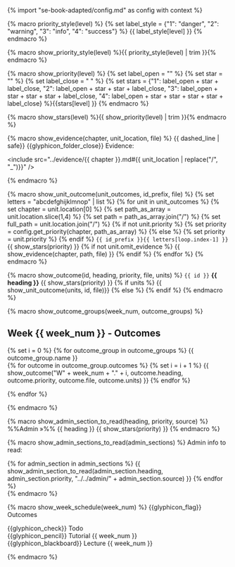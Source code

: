 {% import "se-book-adapted/config.md" as config with context %}

{% macro priority_style(level) %}
{% set label_style = {"1": "danger", "2": "warning", "3": "info", "4": "success"} %}
{{ label_style[level] }}
{% endmacro %}


{% macro show_priority_style(level) %}{{ priority_style(level) | trim }}{% endmacro %}


{% macro show_priority(level) %}
{% set label_open = "<span class='label label-" + show_priority_style(level) + "'>" %}
{% set star = "<span class='glyphicon glyphicon-star' aria-hidden='true'></span>" %}
{% set label_close = "&nbsp;</span>" %}
{% set stars = {"1": label_open + star + label_close, "2": label_open + star + star + label_close, "3": label_open + star + star + star + label_close, "4": label_open + star + star + star + star + label_close} %}{{stars[level] }}
{% endmacro %}


{% macro show_stars(level) %}{{ show_priority(level) | trim }}{% endmacro %}


{% macro show_evidence(chapter, unit_location, file) %}
{{ dashed_line | safe}}
{{glyphicon_folder_close}} Evidence:

<include src="../evidence/{{ chapter }}.md#{{ unit_location | replace("/", "_")}}" />

{% endmacro %}


{% macro show_unit_outcome(unit_outcomes, id_prefix, file) %}
{% set letters = "abcdefghijklmnop" | list %}
{% for unit in unit_outcomes %}
  {% set chapter = unit.location[0] %}
  {% set path_as_array = unit.location.slice(1,4) %}
  {% set path = path_as_array.join("/") %}
  {% set full_path = unit.location.join("/") %}
  {% if not unit.priority %}
    {% set priority = config.get_priority(chapter, path_as_array) %}
  {% else %}
    {% set priority = unit.priority %}
  {% endif %}
<panel type="{{ show_priority_style(priority) }}" expanded no-close >
<span slot="header" class="panel-title"><md>`{{ id_prefix }}{{ letters[loop.index-1] }}` <include src="../../book/{{  full_path }}/text.md#outcomes" inline/> {{ show_stars(priority) }}</md></span>
  <include src="../../book/{{ full_path }}/unit-inElsewhere-asFlat.md" boilerplate />
  {% if not unit.omit_evidence %}
  {{ show_evidence(chapter, path, file) }}
  {% endif %}
</panel>
{% endfor %}
{% endmacro %}


{% macro show_outcome(id, heading, priority, file, units) %}
<panel no-close >
<span slot="header" class="panel-title"><md>`{{ id }}` **{{ heading }}**</md> {{ show_stars(priority) }}</span>
  {% if units %}
  {{ show_unit_outcome(units, id, file)}}
  {% else %}
  <include src="{{ file }}" />
  {% endif %}
</panel>
{% endmacro %}


{% macro show_outcome_groups(week_num, outcome_groups) %}
<link rel="stylesheet" href="{{baseUrl}}/css/main.css">
<link rel="stylesheet" href="{{baseUrl}}/css/schedule.css">

<div class="website-content">

## Week {{ week_num }} - Outcomes 

<div id="main">
{% set i = 0 %}
{% for outcome_group in outcome_groups %}
<span class="activity-desc">{{ outcome_group.name }}</span>
<div class="indented">
  {% for outcome in outcome_group.outcomes %}
  {% set i = i + 1 %}
  {{ show_outcome("W" + week_num + "." + i, outcome.heading, outcome.priority, outcome.file, outcome.units) }}
  {% endfor %}
</div>
<p/>
{% endfor %}
</div>
</div>
{% endmacro %}


{% macro show_admin_section_to_read(heading, priority, source) %}
<panel src="{{ source }}" dynamic no-close >
<span slot="header" class="panel-title"><md>%%Admin »%% {{ heading }} {{ show_stars(priority) }}</span>
</panel>
{% endmacro %}


{% macro show_admin_sections_to_read(admin_sections) %}
<span class="activity-desc">Admin info to read:<span>
<div class="indented">
{% for admin_section in admin_sections %}
{{ show_admin_section_to_read(admin_section.heading, admin_section.priority, "../../admin/" + admin_section.source) }}
{% endfor %}
</div>
{% endmacro %}


{% macro show_week_schedule(week_num) %}
<panel type="seamless" popup-url="{{baseUrl}}/schedule/week{{ week_num }}/outcomes.html" expanded no-close>
  <span slot="header" class="panel-title activity-type">{{glyphicon_flag}} Outcomes</span>
  <div class="indented">
  <include src="outcomes.md#main" />
  </div>
</panel>

<panel type="seamless" expanded no-close>
  <span slot="header" class="panel-title activity-type">{{glyphicon_check}} Todo</span>
  <div class="indented">
  <include src="todo.md" />
  </div>
</panel>

<panel type="seamless" expanded no-close>
<span slot="header" class="panel-title activity-type">{{glyphicon_pencil}} Tutorial {{ week_num }}</span>
   <div class="indented">
   <include src="tutorial.md" />
   </div>
</panel>

<panel type="seamless" expanded no-close>
<span slot="header" class="panel-title activity-type">{{glyphicon_blackboard}} Lecture {{ week_num }}</span>
  <div class="indented">
  <include src="lecture.md" />
  </div>
</panel>

{% endmacro %}

